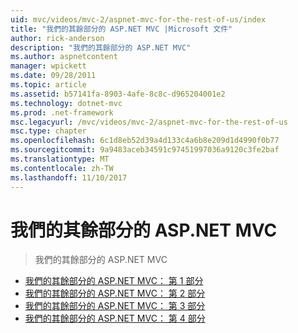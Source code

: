 ```yaml
---
uid: mvc/videos/mvc-2/aspnet-mvc-for-the-rest-of-us/index
title: "我們的其餘部分的 ASP.NET MVC |Microsoft 文件"
author: rick-anderson
description: "我們的其餘部分的 ASP.NET MVC"
ms.author: aspnetcontent
manager: wpickett
ms.date: 09/28/2011
ms.topic: article
ms.assetid: b57141fa-8903-4afe-8c8c-d965204001e2
ms.technology: dotnet-mvc
ms.prod: .net-framework
msc.legacyurl: /mvc/videos/mvc-2/aspnet-mvc-for-the-rest-of-us
msc.type: chapter
ms.openlocfilehash: 6c1d8eb52d39a4d133c4a6b8e209d1d4990f0b77
ms.sourcegitcommit: 9a9483aceb34591c97451997036a9120c3fe2baf
ms.translationtype: MT
ms.contentlocale: zh-TW
ms.lasthandoff: 11/10/2017
---
```

<a name="aspnet-mvc-for-the-rest-of-us"></a>我們的其餘部分的 ASP.NET MVC
====================
> 我們的其餘部分的 ASP.NET MVC


- [我們的其餘部分的 ASP.NET MVC： 第 1 部分](aspnet-mvc-for-the-rest-of-us-part-1.md)
- [我們的其餘部分的 ASP.NET MVC： 第 2 部分](aspnet-mvc-for-the-rest-of-us-part-2.md)
- [我們的其餘部分的 ASP.NET MVC： 第 3 部分](aspnet-mvc-for-the-rest-of-us-part-3.md)
- [我們的其餘部分的 ASP.NET MVC： 第 4 部分](aspnet-mvc-for-the-rest-of-us-part-4.md)
